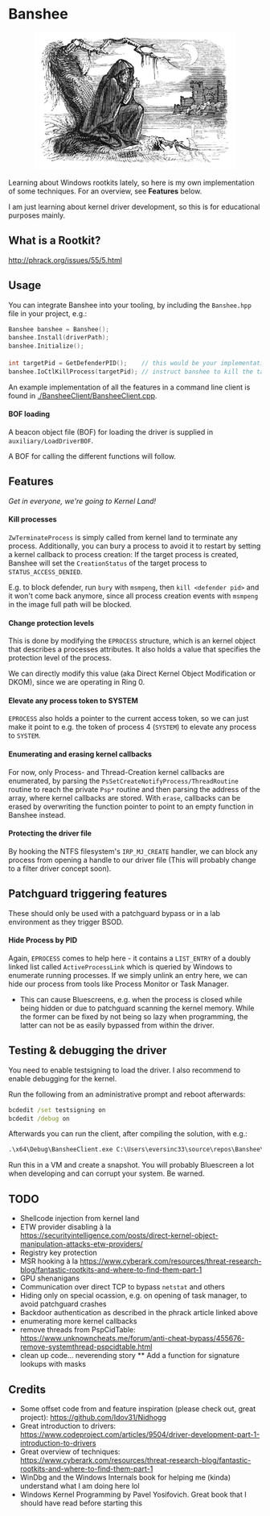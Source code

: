 # Banshee

<p align="center">
<img src="./img/Banshee.jpg" alt="Banshee" width="400" />
</p>

Learning about Windows rootkits lately, so here is my own implementation of some techniques. For an overview, see **Features** below.

I am just learning about kernel driver development, so this is for educational purposes mainly.

## What is a Rootkit?

http://phrack.org/issues/55/5.html

## Usage

You can integrate Banshee into your tooling, by including the `Banshee.hpp` file in your project, e.g.:

```c++
Banshee banshee = Banshee();
banshee.Install(driverPath);
banshee.Initialize();

int targetPid = GetDefenderPID();    // this would be your implementation
banshee.IoCtlKillProcess(targetPid); // instruct banshee to kill the targetprocess
```

An example implementation of all the features in a command line client is found in [./BansheeClient/BansheeClient.cpp](./BansheeClient/BansheeClient.cpp).

#### BOF loading

A beacon object file (BOF) for loading the driver is supplied in `auxiliary/LoadDriverBOF`.

A BOF for calling the different functions will follow.

## Features

*Get in everyone, we're going to Kernel Land!*

#### Kill processes

`ZwTerminateProcess` is simply called from kernel land to terminate any process. Additionally, you can bury a process to avoid it to restart by setting a kernel callback to process creation: If the target process is created, Banshee will set the `CreationStatus` of the target process to `STATUS_ACCESS_DENIED`.

E.g. to block defender, run `bury` with `msmpeng`, then `kill <defender pid>` and it won't come back anymore, since all process creation events with `msmpeng` in the image full path will be blocked.

#### Change protection levels

This is done by modifying the `EPROCESS` structure, which is an kernel object that describes a processes attributes. It also holds a value that specifies the protection level of the process. 

We can directly modify this value (aka Direct Kernel Object Modification or DKOM), since we are operating in Ring 0.

#### Elevate any process token to SYSTEM

`EPROCESS` also holds a pointer to the current access token, so we can just make it point to e.g. the token of process 4 (`SYSTEM`) to elevate any process to `SYSTEM`.

#### Enumerating and erasing kernel callbacks

For now, only Process- and Thread-Creation kernel callbacks are enumerated, by parsing the `PsSetCreateNotifyProcess/ThreadRoutine` routine to reach the private `Psp*` routine and then parsing the address of the array, where kernel callbacks are stored. With `erase`, callbacks can be erased by overwriting the function pointer to point to an empty function in Banshee instead.

#### Protecting the driver file 

By hooking the NTFS filesystem's `IRP_MJ_CREATE` handler, we can block any process from opening a handle to our driver file (This will probably change to a filter driver concept soon).

## Patchguard triggering features

These should only be used with a patchguard bypass or in a lab environment as they trigger BSOD.

#### Hide Process by PID

Again, `EPROCESS` comes to help here - it contains a `LIST_ENTRY` of a doubly linked list called `ActiveProcessLink` which is queried by Windows to enumerate running processes. If we simply unlink an entry here, we can hide our process from tools like Process Monitor or Task Manager.

* This can cause Bluescreens, e.g. when the process is closed while being hidden or due to patchguard scanning the kernel memory. While the former can be fixed by not being so lazy when programming, the latter can not be as easily bypassed from within the driver.

## Testing & debugging the driver

You need to enable testsigning to load the driver. I also recommend to enable debugging for the kernel.

Run the following from an administrative prompt and reboot afterwards:

```cmd
bcdedit /set testsigning on
bcdedit /debug on
```

Afterwards you can run the client, after compiling the solution, with e.g.:

```cmd
.\x64\Debug\BansheeClient.exe C:\Users\eversinc33\source\repos\Banshee\x64\Debug\Banshee.sys
```

Run this in a VM and create a snapshot. You will probably Bluescreen a lot when developing and can corrupt your system. Be warned.

## TODO 

* Shellcode injection from kernel land
* ETW provider disabling à la https://securityintelligence.com/posts/direct-kernel-object-manipulation-attacks-etw-providers/
* Registry key protection
* MSR hooking à la https://www.cyberark.com/resources/threat-research-blog/fantastic-rootkits-and-where-to-find-them-part-1
* GPU shenanigans
* Communication over direct TCP to bypass `netstat` and others
* Hiding only on special ocassion, e.g. on opening of task manager, to avoid patchguard crashes
* Backdoor authentication as described in the phrack article linked above
* enumerating more kernel callbacks
* remove threads from PspCidTable: https://www.unknowncheats.me/forum/anti-cheat-bypass/455676-remove-systemthread-pspcidtable.html
* clean up code... neverending story
** Add a function for signature lookups with masks

## Credits

* Some offset code from and feature inspiration (please check out, great project): https://github.com/Idov31/Nidhogg
* Great introduction to drivers: https://www.codeproject.com/articles/9504/driver-development-part-1-introduction-to-drivers
* Great overview of techniques: https://www.cyberark.com/resources/threat-research-blog/fantastic-rootkits-and-where-to-find-them-part-1
* WinDbg and the Windows Internals book for helping me (kinda) understand what I am doing here lol
* Windows Kernel Programming by Pavel Yosifovich. Great book that I should have read before starting this

